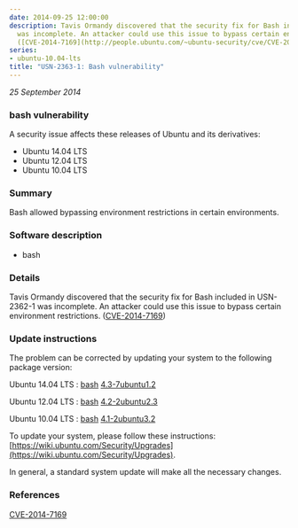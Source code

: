 ```yaml
---
date: 2014-09-25 12:00:00
description: Tavis Ormandy discovered that the security fix for Bash included in USN-2362-1
  was incomplete. An attacker could use this issue to bypass certain environment restrictions.
  ([CVE-2014-7169](http://people.ubuntu.com/~ubuntu-security/cve/CVE-2014-7169))
series:
- ubuntu-10.04-lts
title: "USN-2363-1: Bash vulnerability"
---
```


*25 September 2014*

### bash vulnerability

A security issue affects these releases of Ubuntu and its derivatives:

* Ubuntu 14.04 LTS
* Ubuntu 12.04 LTS
* Ubuntu 10.04 LTS

### Summary

Bash allowed bypassing environment restrictions in certain environments. 

### Software description

* bash 

### Details

Tavis Ormandy discovered that the security fix for Bash included in USN-2362-1 was incomplete. An attacker could use this issue to bypass certain environment restrictions. ([CVE-2014-7169](http://people.ubuntu.com/~ubuntu-security/cve/CVE-2014-7169)) 

### Update instructions

The problem can be corrected by updating your system to the following package version:

Ubuntu 14.04 LTS
 : [bash](https://launchpad.net/ubuntu/+source/bash) <span> [4.3-7ubuntu1.2](https://launchpad.net/ubuntu/+source/bash/4.3-7ubuntu1.2) </span> 

Ubuntu 12.04 LTS
 : [bash](https://launchpad.net/ubuntu/+source/bash) <span> [4.2-2ubuntu2.3](https://launchpad.net/ubuntu/+source/bash/4.2-2ubuntu2.3) </span> 

Ubuntu 10.04 LTS
 : [bash](https://launchpad.net/ubuntu/+source/bash) <span> [4.1-2ubuntu3.2](https://launchpad.net/ubuntu/+source/bash/4.1-2ubuntu3.2) </span> 

To update your system, please follow these instructions: [https://wiki.ubuntu.com/Security/Upgrades](https://wiki.ubuntu.com/Security/Upgrades).

In general, a standard system update will make all the necessary changes. 

### References

 
 [CVE-2014-7169](http://people.ubuntu.com/~ubuntu-security/cve/CVE-2014-7169)
